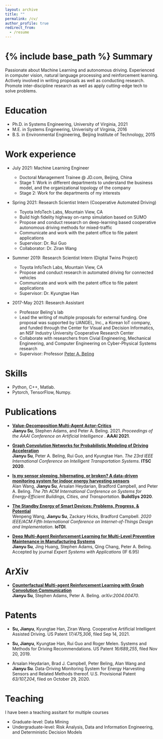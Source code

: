```yaml
---
layout: archive
title: ""
permalink: /cv/
author_profile: true
redirect_from:
  - /resume
---
```


{% include base_path %}
Summary
======
Passionate about Machine Learning and autonomous driving. Experienced in computer vision, natural language processing and reinforcement learning. Actively involved in writing proposals as well as conducting research. Promote inter-discipline research as well as apply cutting-edge tech to solve problems.

Education
======
* Ph.D. in Systems Engineering, University of Virginia, 2021 
* M.E. in Systems Engineering, Univerisity of Virginia, 2016
* B.S. in Environmental Engineering, Beijing Institute of Technology, 2015


Work experience
======
* July 2021: Machine Learning Engineer
  * Doctoral Management Trainee @ JD.com, Beijing, China
  * Stage 1: Work in different departments to understand the business model, and the organizational topology of the company
  * Stage 2: Work for the departments of my interests
* Spring 2021: Research Scientist Intern (Cooperative Automated Driving)
  * Toyota InfoTech Labs, Mountain View, CA
  * Build high fidelity highway on-ramp simulation based on SUMO
  * Propose and conduct research on deep-learning based cooperative autonomous driving methods for mixed-traffic
  * Communicate and work with the patent office to file patent applications
  * Supervisor: Dr. Rui Guo
  * Collaborator: Dr. Ziran Wang
* Summer 2019: Research Scientist Intern (Digital Twins Project)
  * Toyota InfoTech Labs, Mountain View, CA
  * Propose and conduct research in automated driving for connected vehicles
  * Communicate and work with the patent office to file patent applications
  * Supervisor: Dr. Kyungtae Han

* 2017-May 2021: Research Assistant
  * Professor Beling's lab
  * Lead the writing of multiple proposals for external funding. One proposal was supported by UANGEL, Inc., a Korean IoT company, and funded through the Center for Visual and Decision Informatics, an NSF Industry University Cooperative Research Center
  * Collaborate with researchers from Civial Engineering, Mechanical Engineering, and Computer Engineering on Cyber-Physical Systems research
  * Supervisor: Professor [Peter A. Beling](https://facultydirectory.virginia.edu/faculty/pb3a)
  
Skills
======
* Python, C++, Matlab.
* Pytorch, TensorFlow, Numpy.

Publications
======
* <b>[Value-Decomposition Multi-Agent Actor-Critics](https://hahayonghuming.github.io/JianyuSu.github.io/publications/VDAC)</b> 
<br> <b>Jianyu Su</b>, Stephen Adams, and Peter A. Beling. 2021. <i>Proceedings of the AAAI Conference on Artificial Intelligence </i>. <b>AAAI 2021</b>.

* <b>[Graph Convolution Networks for Probabilistic Modeling of Driving Acceleration](https://hahayonghuming.github.io/JianyuSu.github.io/publications/GCN)</b><br> 
<b>Jianyu Su</b>, Peter A. Beling, Rui Guo, and Kyungtae Han.
<i>The 23rd IEEE International Conference on Intelligent Transportation Systems</i>. <b>ITSC 2020</b>.

* <b>[Is my sensor sleeping, hibernating, or broken? A data-driven monitoring system for indoor energy harvesting sensors](https://hahayonghuming.github.io/JianyuSu.github.io/publications/SensorValid)</b> <br> 
Alan Wang, <b> Jianyu Su</b>, Arsalan Heydarian, Bradford Campbell, and Peter A. Beling.
<i>The 7th ACM International Conference on Systems for Energy-Efficient Buildings, Cities, and Transportation</i>. <b>BuildSys 2020</b>.

* <b>[The Standby Energy of Smart Devices: Problems, Progress, & Potential](https://hahayonghuming.github.io/JianyuSu.github.io/publications/Standby)</b> <br> 
Wenpeng Wang, <b>Jianyu Su</b>, Zackary Hicks, Bradford Campbell. 
<i>2020 IEEE/ACM Fifth International Conference on Internet-of-Things Design and Implementation</i>. <b>IoTDI</b>.

* <b>[Deep Multi-Agent Reinforcement Learning for Multi-Level Preventive Maintenance in Manufacturing Systems](https://hahayonghuming.github.io/JianyuSu.github.io/publications/MAPM)</b> <br> 
<b>Jianyu Su</b>, Jing Huang, Stephen Adams, Qing Chang, Peter A. Beling. Accepted by journal <i>Expert Systems with Applications</i> (IF 6.95)

ArXiv
======
* <b>[Counterfactual Multi-agent Reinforcement Learning with Graph Convolution Communication](https://hahayonghuming.github.io/JianyuSu.github.io/publications/CCOMA)</b> <br> 
<b>Jianyu Su</b>, Stephen Adams, Peter A. Beling.
<i>arXiv:2004.00470</i>.





Patents
======
* <b> Su, Jianyu</b>, Kyungtae Han, Ziran Wang. Cooperative Artificial Intelligent Assisted Driving. US Patent <i>17/475,306</i>, filed Sep 14, 2021.

* <b> Su, Jianyu</b>, Kyungtae Han, Rui Guo and Roger Melen. Systems and Methods for Driving Recommendations. US Patent <i>16/689,255</i>, filed Nov 20, 2019.

* Arsalan Heydarian, Brad J. Campbell, Peter Beling, Alan Wang and <b>Jianyu Su</b>. Data-Driving Monitoring System for Energy Harvesting Sensors and Related Methods thereof. U.S. Provisional Patent <i>63/107,204</i>, filed on October 29, 2020.


  
Teaching
======
  I have been a teaching assitant for multiple courses
  * Graduate-level: Data Mining
  * Undergraduate-level: Risk Analysis, Data and Information Engineering, and Deterministic Decision Models
  

